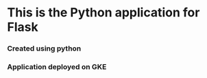# This is the Python application for Flask

### Created using python
### Application deployed on GKE